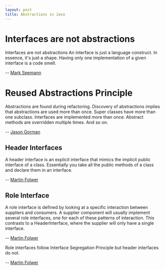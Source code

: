 ```yaml
---
layout: post
title: Abstractions in Java
---
```


# Interfaces are not abstractions
>
Interfaces are not abstractions
An interface is just a language construct. In essence, it's just a shape.
Having only one implementation of a given interface is a code smell.
>
-- [Mark Seemann](https://blog.ploeh.dk/2010/12/02/Interfacesarenotabstractions/#:~:text=Having%20only%20one%20implementation%20of,Interfaces%20are%20not%20abstractions.&text=An%20interface%20is%20just%20a%20language%20construct.)

# Reused Abstractions Principle
>
Abstractions are found during refactoring.
Discovery of abstractions implies that abstractions are used more than once. Super classes have more than one subclass. Interfaces are implemented more than once. Abstract methods are overridden multiple times. And so on.
>
-- [Jason Gorman](http://www.codemanship.co.uk/parlezuml/blog/?postid=934)


## Header Interfaces
>
A header interface is an explicit interface that mimics the implicit public interface of a class. Essentially you take all the public methods of a class and declare them in an interface.
>
-- [Martin Folwer](https://martinfowler.com/bliki/HeaderInterface.html)

## Role Interface
>
A role interface is defined by looking at a specific interaction between suppliers and consumers. A supplier component will usually implement several role interfaces, one for each of these patterns of interaction. This contrasts to a HeaderInterface, where the supplier will only have a single interface.
>
-- [Martin Folwer](https://martinfowler.com/bliki/RoleInterface.html)

>
Role interfaces follow Interface Segregation Principle but header interfaces do not.
>
-- [Martin Folwer](https://martinfowler.com/bliki/RoleInterface.html)

